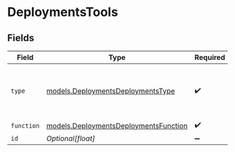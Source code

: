 # DeploymentsTools


## Fields

| Field                                                                                | Type                                                                                 | Required                                                                             | Description                                                                          |
| ------------------------------------------------------------------------------------ | ------------------------------------------------------------------------------------ | ------------------------------------------------------------------------------------ | ------------------------------------------------------------------------------------ |
| `type`                                                                               | [models.DeploymentsDeploymentsType](../models/deploymentsdeploymentstype.md)         | :heavy_check_mark:                                                                   | The type of the tool. Currently, only `function` is supported.                       |
| `function`                                                                           | [models.DeploymentsDeploymentsFunction](../models/deploymentsdeploymentsfunction.md) | :heavy_check_mark:                                                                   | N/A                                                                                  |
| `id`                                                                                 | *Optional[float]*                                                                    | :heavy_minus_sign:                                                                   | N/A                                                                                  |